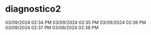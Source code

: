 # diagnostico2
03/09/2024 02:34 PM
03/09/2024 02:35 PM
03/09/2024 02:36 PM
03/09/2024 02:37 PM
03/09/2024 02:38 PM

